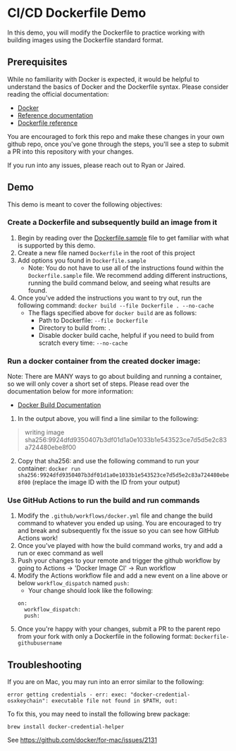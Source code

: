 # CI/CD Dockerfile Demo

In this demo, you will modify the Dockerfile to practice working with building images using the Dockerfile standard format.

## Prerequisites

While no familiarity with Docker is expected, it would be helpful to understand the basics of Docker and the Dockerfile syntax. Please consider reading the official documentation:

* [Docker](https://docs.docker.com/)
* [Reference documentation](https://docs.docker.com/reference/)
* [Dockerfile reference](https://docs.docker.com/reference/dockerfile/)

You are encouraged to fork this repo and make these changes in your own github repo, once you've gone through the steps, you'll see a step to submit a PR into this repository with your changes.

If you run into any issues, please reach out to Ryan or Jaired.

## Demo

This demo is meant to cover the following objectives:

### Create a Dockerfile and subsequently build an image from it

1. Begin by reading over the [Dockerfile.sample](./Dockerfile.sample) file to get familiar with what is supported by this demo.
2. Create a new file named `Dockerfile` in the root of this project
3. Add options you found in `Dockerfile.sample`
   * Note: You do not have to use all of the instructions found within the `Dockerfile.sample` file. We recommend adding different instructions, running the build command below, and seeing what results are found.
4. Once you've added the instructions you want to try out, run the following command: `docker build --file Dockerfile . --no-cache`
   * The flags specified above for `docker build` are as follows:
     * Path to Dockerfile: `--file Dockerfile`
     * Directory to build from: `.`
     * Disable docker build cache, helpful if you need to build from scratch every time: `--no-cache`

### Run a docker container from the created docker image:

Note: There are MANY ways to go about building and running a container, so we will only cover a short set of steps. Please read over the documentation below for more information:

* [Docker Build Documentation](https://docs.docker.com/get-started/docker-concepts/building-images/build-tag-and-publish-an-image/)

1. In the output above, you will find a line similar to the following:
> writing image sha256:9924dfd9350407b3df01d1a0e1033b1e543523ce7d5d5e2c83a724480ebe8f00
2. Copy that sha256:<image id> and use the following command to run your container:
`docker run sha256:9924dfd9350407b3df01d1a0e1033b1e543523ce7d5d5e2c83a724480ebe8f00` (replace the image ID with the ID from your output)

### Use GitHub Actions to run the build and run commands

1. Modify the `.github/workflows/docker.yml` file and change the build command to whatever you ended up using. You are encouraged to try and break and subsequently fix the issue so you can see how GitHub Actions work!
2. Once you've played with how the build command works, try and add a run or exec command as well
3. Push your changes to your remote and trigger the github workflow by going to Actions &#8594; 'Docker Image CI' &#8594; Run workflow
4. Modify the Actions workflow file and add a new event on a line above or below `workflow_dispatch` named `push:`
   * Your change should look like the following:
   ```
   on:
     workflow_dispatch:
     push:
   ```
5. Once you're happy with your changes, submit a PR to the parent repo from your fork with only a Dockerfile in the following format: `Dockerfile-githubusername`

## Troubleshooting

If you are on Mac, you may run into an error similar to the following:

`error getting credentials - err: exec: "docker-credential-osxkeychain": executable file not found in $PATH, out:`

To fix this, you may need to install the following brew package:

`brew install docker-credential-helper`

See https://github.com/docker/for-mac/issues/2131
